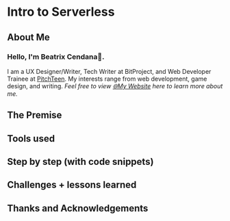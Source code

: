 # Intro to Serverless

## About Me
### Hello, I'm Beatrix Cendana👋.
I am a UX Designer/Writer, Tech Writer at BitProject, and Web Developer Trainee at [PitchTeen](https://www.pitchteen.xyz/). My interests range from web development, game design, and writing.
*Feel free to view [🌐My Website](https://www.beatrixcendana.com) here to learn more about me.*

## The Premise

## Tools used

## Step by step (with code snippets)

## Challenges + lessons learned

## Thanks and Acknowledgements
